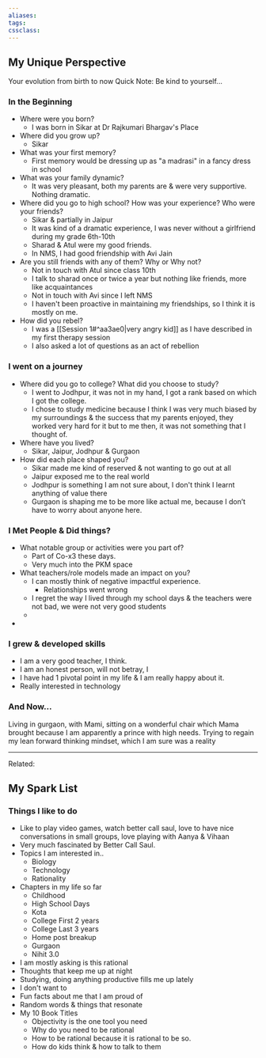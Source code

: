 ```yaml
---
aliases:
tags: 
cssclass:
---
```


## My Unique Perspective
Your evolution from birth to now
Quick Note: Be kind to yourself...

### In the Beginning
- Where were you born?
	- I was born in Sikar at Dr Rajkumari Bhargav's Place
- Where did you grow up?
	- Sikar
- What was your first memory?
	- First memory would be dressing up as "a madrasi" in a fancy dress in school
- What was your family dynamic?
	- It was very pleasant, both my parents are & were very supportive. Nothing dramatic.
- Where did you go to high school? How was your experience? Who were your friends?
	- Sikar & partially in Jaipur
	- It was kind of a dramatic experience, I was never without a girlfriend during my grade 6th-10th
	- Sharad & Atul were my good friends.
	- In NMS, I had good friendship with Avi Jain
- Are you still friends with any of them? Why or Why not?
	- Not in touch with Atul since class 10th
	- I talk to sharad once or twice a year but nothing like friends, more like acquaintances
	- Not in touch with Avi since I left NMS
	- I haven't been proactive in maintaining my friendships, so I think it is mostly on me.
- How did you rebel?
	- I was a [[Session 1#^aa3ae0|very angry kid]] as I have described in my first therapy session 
	- I also asked a lot of questions as an act of rebellion


### I went on a journey
- Where did you go to college? What did you choose to study? 
	- I went to Jodhpur, it was not in my hand, I got a rank based on which I got the college.
	- I chose to study medicine because I think I was very much biased by my surroundings & the success that my parents enjoyed, they worked very hard for it but to me then, it was not something that I thought of.
- Where have you lived?
	- Sikar, Jaipur, Jodhpur & Gurgaon
- How did each place shaped you?
	- Sikar made me kind of reserved & not wanting to go out at all
	- Jaipur exposed me to the real world
	- Jodhpur is something I am not sure about, I don't think I learnt anything of value there
	- Gurgaon is shaping me to be more like actual me, because I don’t have to worry about anyone here. 


### I Met People & Did things?
- What notable group or activities were you part of?
	- Part of Co-x3 these days. 
	- Very much into the PKM space
- What teachers/role models made an impact on you?
	- I can mostly think of negative impactful experience.
		- Relationships went wrong
	- I regret the way I lived through my school days & the teachers were not bad, we were not very good students
	- 
- 

### I grew & developed skills
- I am a very good teacher, I think.
- I am an honest person, will not betray, I  
- I have had 1 pivotal point in my life & I am really happy about it.
- Really interested in technology


### And Now...
Living in gurgaon, with Mami, sitting on a wonderful chair which Mama brought because I am apparently a prince with high needs.
Trying to regain my lean forward thinking mindset, which I am sure was a reality


---
Related:



## My Spark List
### Things I like to do
- Like to play video games, watch better call saul, love to have nice conversations in small groups, love playing with Aanya & Vihaan
- Very much fascinated by Better Call Saul.
- Topics I am interested in..
	- Biology
	- Technology
	- Rationality
- Chapters in my life so far
	- Childhood
	- High School Days
	- Kota
	- College First 2 years
	- College Last 3 years
	- Home post breakup
	- Gurgaon
	- Nihit 3.0
- I am mostly asking is this rational
- Thoughts that keep me up at night
- Studying, doing anything productive fills me up lately
- I don't want to 
- Fun facts about me that I am proud of
- Random words & things that resonate
- My 10 Book Titles
	- Objectivity is the one tool you need
	- Why do you need to be rational
	- How to be rational because it is rational to be so.
	- How do kids think & how to talk to them